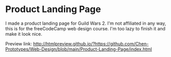# Product Landing Page

I made a product landing page for Guild Wars 2. I'm not affiliated in any way, this is for the freeCodeCamp web design course. I'm too lazy to finish it and make it look nice.

Preview link: http://htmlpreview.github.io/?https://github.com/Chen-Prototypes/Web-Design/blob/main/Product-Landing-Page/index.html
